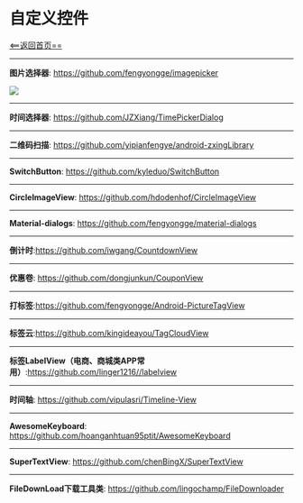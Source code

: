 # 自定义控件


[<==返回首页==](https://github.com/fengyongge/AndroidOpenCollect)

---
**图片选择器**:  https://github.com/fengyongge/imagepicker

![](https://raw.githubusercontent.com/917386389/imagepickerdemo/master/app/src/4.gif)

---

**时间选择器**:  https://github.com/JZXiang/TimePickerDialog

---

**二维码扫描**:  https://github.com/yipianfengye/android-zxingLibrary

---

**SwitchButton**:  https://github.com/kyleduo/SwitchButton

---

**CircleImageView**:  https://github.com/hdodenhof/CircleImageView

---

**Material-dialogs**:  https://github.com/fengyongge/material-dialogs

---

**倒计时**:https://github.com/iwgang/CountdownView

---

**优惠卷**: https://github.com/dongjunkun/CouponView

---

**打标签**:https://github.com/fengyongge/Android-PictureTagView

---

**标签云**:https://github.com/kingideayou/TagCloudView

---

**标签LabelView（电商、商城类APP常用）**:https://github.com/linger1216//labelview

---

**时间轴**: https://github.com/vipulasri/Timeline-View

---

**AwesomeKeyboard**: https://github.com/hoanganhtuan95ptit/AwesomeKeyboard

---

**SuperTextView**: https://github.com/chenBingX/SuperTextView

---

**FileDownLoad下载工具类**: https://github.com/lingochamp/FileDownloader








